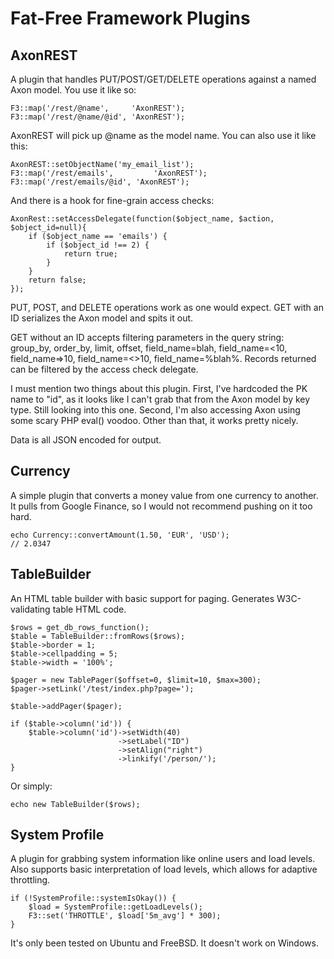 Fat-Free Framework Plugins
=================

AxonREST
---------------

A plugin that handles PUT/POST/GET/DELETE operations against a named Axon model. You use it like so:

    F3::map('/rest/@name',     'AxonREST');
    F3::map('/rest/@name/@id', 'AxonREST');

AxonREST will pick up @name as the model name. You can also use it like this:

    AxonREST::setObjectName('my_email_list');
    F3::map('/rest/emails',         'AxonREST');
    F3::map('/rest/emails/@id', 'AxonREST');

And there is a hook for fine-grain access checks:

    AxonRest::setAccessDelegate(function($object_name, $action, $object_id=null){
    	if ($object_name == 'emails') {
    		if ($object_id !== 2) { 
    			return true;
    		}
    	}
    	return false;
    });

PUT, POST, and DELETE operations work as one would expect. GET with an ID serializes the Axon model and spits it out. 

GET without an ID accepts filtering parameters in the query string: group_by, order_by, limit, offset, field_name=blah, field_name=<10, field_name=>10, field_name=<>10, field_name=%blah%. Records returned can be filtered by the access check delegate.

I must mention two things about this plugin. First, I've hardcoded the PK name to "id", as it looks like I can't grab that from the Axon model by key type. Still looking into this one. Second, I'm also accessing Axon using some scary PHP eval() voodoo. Other than that, it works pretty nicely.

Data is all JSON encoded for output.


Currency
---------------

A simple plugin that converts a money value from one currency to another. It pulls from Google Finance, so I would not recommend pushing on it too hard.

    echo Currency::convertAmount(1.50, 'EUR', 'USD');
    // 2.0347


TableBuilder
---------------
An HTML table builder with basic support for paging. Generates W3C-validating table HTML code.

    $rows = get_db_rows_function();
    $table = TableBuilder::fromRows($rows);
    $table->border = 1;
    $table->cellpadding = 5;
    $table->width = '100%';
    
    $pager = new TablePager($offset=0, $limit=10, $max=300);
    $pager->setLink('/test/index.php?page=');
    
    $table->addPager($pager);
    
    if ($table->column('id')) {
    	$table->column('id')->setWidth(40)
    					    ->setLabel("ID")
    					    ->setAlign("right")
    					    ->linkify('/person/');
    }

Or simply:

    echo new TableBuilder($rows);



System Profile
---------------
A plugin for grabbing system information like online users and load levels. Also supports basic interpretation of load levels, which allows for adaptive throttling.

    if (!SystemProfile::systemIsOkay()) {
    	$load = SystemProfile::getLoadLevels();
    	F3::set('THROTTLE', $load['5m_avg'] * 300);
    }

It's only been tested on Ubuntu and FreeBSD. It doesn't work on Windows. 

  
